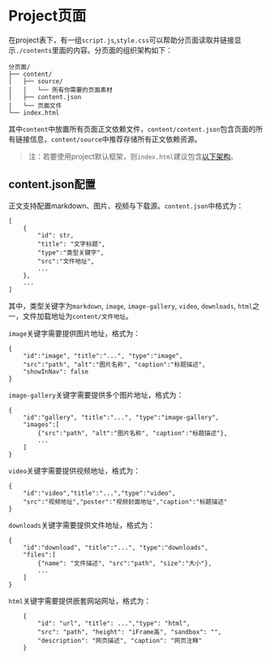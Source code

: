 # Project页面

在project表下，有一组<code>script.js</code>,<code>style.css</code>可以帮助分页面读取并链接显示<code>./contents</code>里面的内容。分页面的组织架构如下：
```
分页面/
├── content/
│   ├── source/
│   │   └── 所有你需要的页面素材
│   ├── content.json
│   └── 页面文件
└── index.html
```
其中<code>content</code>中放置所有页面正文依赖文件，<code>content/content.json</code>包含页面的所有链接信息，<code>content/source</code>中推荐存储所有正文依赖资源。

> 注：若要使用project默认框架，则<code>index.html</code>建议包含[以下架构](project/template.html.md)。

## content.json配置

正文支持配置markdown、图片、视频与下载源。<code>content.json</code>中格式为：
```
[
    {
        "id": str, 
        "title": "文字标题", 
        "type":"类型关键字", 
        "src":"文件地址", 
        ...
    },
    ...
]
```
其中，类型关键字为<code>markdown</code>, <code>image</code>, <code>image-gallery</code>, <code>video</code>, <code>downloads</code>, <code>html</code>之一，文件加载地址为<code>content/文件地址</code>。

<code>image</code>关键字需要提供图片地址，格式为：
```
{
    "id":"image", "title":"...", "type":"image",
    "src":"path", "alt":"图片名称", "caption":"标题描述",
    "showInNav": false
}
```
<code>image-gallery</code>关键字需要提供多个图片地址，格式为：
```
{
    "id":"gallery", "title":"...", "type":"image-gallery",
    "images":[
        {"src":"path", "alt":"图片名称", "caption":"标题描述"},
        ...
    ]
}
```
<code>video</code>关键字需要提供视频地址，格式为：
```
{
    "id":"video","title":"...","type":"video",
    "src":"视频地址","poster":"视频封面地址","caption":"标题描述"
}
```
<code>downloads</code>关键字需要提供文件地址，格式为：
```
{
    "id":"download", "title":"...", "type":"downloads",
    "files":[
        {"name": "文件描述", "src":"path", "size":"大小"},
        ...
    ]
}
```
<code>html</code>关键字需要提供嵌套网站网址，格式为：
```
    {
        "id": "url", "title": ...","type": "html",
        "src": "path", "height": "iFrame高", "sandbox": "",
        "description": "网页描述", "caption": "网页注释"
    }
```